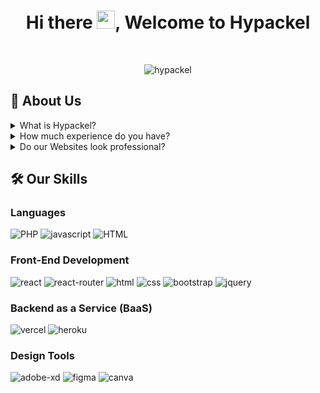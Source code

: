 <h1 align="center">Hi there <img src="https://media.giphy.com/media/hvRJCLFzcasrR4ia7z/giphy.gif" width="29px" height="29px">, Welcome to Hypackel</h1>

<br>

<p align="center"> <img src="https://komarev.com/ghpvc/?username=hypackel&label=Profile%20views&color=ff0000&style=for-the-badge" alt="hypackel" /> </p>

## 🚀 About Us

<details>
<summary>What is Hypackel?</summary>
<br>
<strong>Hypackel is a great way to get a site without breaking the bank. Our rates are very low and we don't have any additional fees. We offer flexible times and scheduling.</strong>
</details>


<details>
<summary>How much experience do you have?</summary>
<br>
<strong>We have built many websites and systems for our valued customers</strong>
</details>


<details>
<summary>Do our Websites look professional?</summary>
<br>
<strong>We have handpicked designs that are fully customizable and look stunning</strong>
</details>


## 🛠️ Our Skills

### Languages

![PHP](https://img.shields.io/badge/PHP-8892bf?style=for-the-badge&logo=PHP&logoColor=white)
![javascript](https://img.shields.io/badge/JavaScript-323330?style=for-the-badge&logo=javascript&logoColor=F7DF1E)
![HTML](https://img.shields.io/badge/HTML-E34F26?style=for-the-badge&logo=HTML5&logoColor=white)

### Front-End Development

![react](https://img.shields.io/badge/React-20232A?style=for-the-badge&logo=react&logoColor=61DAFB)
![react-router](https://img.shields.io/badge/React_Router-CA4245?style=for-the-badge&logo=react-router&logoColor=white)
![html](https://img.shields.io/badge/HTML5-E34F26?style=for-the-badge&logo=html5&logoColor=white)
![css](https://img.shields.io/badge/CSS3-1572B6?style=for-the-badge&logo=css3&logoColor=white)
![bootstrap](https://img.shields.io/badge/Bootstrap-563D7C?style=for-the-badge&logo=bootstrap&logoColor=white)
![jquery](https://img.shields.io/badge/jQuery-0769AD?style=for-the-badge&logo=jquery&logoColor=white)

### Backend as a Service (BaaS)

![vercel](https://img.shields.io/badge/Vercel-000000?style=for-the-badge&logo=Vercel&logoColor=white)
![heroku](https://img.shields.io/badge/Heroku-430098?style=for-the-badge&logo=heroku&logoColor=white)

### Design Tools

![adobe-xd](https://img.shields.io/badge/adobe_xd-470137?style=for-the-badge&logo=adobe-xd&logoColor=white)
![figma](https://img.shields.io/badge/figma-000000?style=for-the-badge&logo=figma&logoColor=white)
![canva](https://img.shields.io/badge/canva-00C4CC?style=for-the-badge&logo=canva&logoColor=white)


